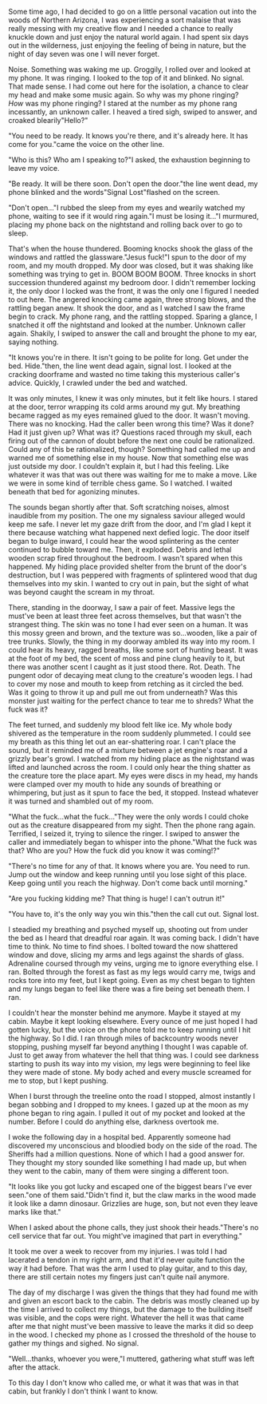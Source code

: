 Some time ago, I had decided to go on a little personal vacation out into the woods of Northern Arizona, I was experiencing a sort malaise that was really messing with my creative flow and I needed a chance to really knuckle down and just enjoy the natural world again. I had spent six days out in the wilderness, just enjoying the feeling of being in nature, but the night of day seven was one I will never forget.



Noise. Something was waking me up. Groggily, I rolled over and looked at my phone. It was ringing. I looked to the top of it and blinked. No signal. That made sense. I had come out here for the isolation, a chance to clear my head and make some music again. So why was my phone ringing? *How* was my phone ringing? I stared at the number as my phone rang incessantly, an unknown caller. I heaved a tired sigh, swiped to answer, and croaked blearily"Hello?"



"You need to be ready. It knows you're there, and it's already here. It has come for you."came the voice on the other line.



"Who is this? Who am I speaking to?"I asked, the exhaustion beginning to leave my voice.



"Be ready. It will be there soon. Don't open the door."the line went dead, my phone blinked and the words"Signal Lost"flashed on the screen.



"Don't open..."I rubbed the sleep from my eyes and wearily watched my phone, waiting to see if it would ring again."I must be losing it..."I murmured, placing my phone back on the nightstand and rolling back over to go to sleep.



That's when the house thundered. Booming knocks shook the glass of the windows and rattled the glassware."Jesus fuck!"I spun to the door of my room, and my mouth dropped. My door was closed, but it was shaking like something was trying to get in. BOOM BOOM BOOM. Three knocks in short succession thundered against my bedroom door. I didn't remember locking it, the only door I locked was the front, it was the only one I figured I needed to out here. The angered knocking came again, three strong blows, and the rattling began anew. It shook the door, and as I watched I saw the frame begin to crack. My phone rang, and the rattling stopped. Sparing a glance, I snatched it off the nightstand and looked at the number. Unknown caller again. Shakily, I swiped to answer the call and brought the phone to my ear, saying nothing.



"It knows you're in there. It isn't going to be polite for long. Get under the bed. Hide."then, the line went dead again, signal lost. I looked at the cracking doorframe and wasted no time taking this mysterious caller's advice. Quickly, I crawled under the bed and watched.



It was only minutes, I knew it was only minutes, but it felt like hours. I stared at the door, terror wrapping its cold arms around my gut. My breathing became ragged as my eyes remained glued to the door. It wasn't moving. There was no knocking. Had the caller been wrong this time? Was it done? Had it just given up? What was it? Questions raced through my skull, each firing out of the cannon of doubt before the next one could be rationalized. Could any of this be rationalized, though? Something had called me up and warned me of something else in my house. Now that something else was just outside my door. I couldn't explain it, but I had this feeling. Like whatever it was that was out there was waiting for me to make a move. Like we were in some kind of terrible chess game. So I watched. I waited beneath that bed for agonizing minutes.



The sounds began shortly after that. Soft scratching noises, almost inaudible from my position. The one my signaless saviour alleged would keep me safe. I never let my gaze drift from the door, and I'm glad I kept it there because watching what happened next defied logic. The door itself began to bulge inward, I could hear the wood splintering as the center continued to bubble toward me. Then, it exploded. Debris and lethal wooden scrap fired throughout the bedroom. I wasn't spared when this happened. My hiding place provided shelter from the brunt of the door's destruction, but I was peppered with fragments of splintered wood that dug themselves into my skin. I wanted to cry out in pain, but the sight of what was beyond caught the scream in my throat.



There, standing in the doorway, I saw a pair of feet. Massive legs the must've been at least three feet across themselves, but that wasn't the strangest thing. The skin was no tone I had ever seen on a human. It was this mossy green and brown, and the texture was so...wooden, like a pair of tree trunks. Slowly, the thing in my doorway ambled its way into my room. I could hear its heavy, ragged breaths, like some sort of hunting beast. It was at the foot of my bed, the scent of moss and pine clung heavily to it, but there was another scent I caught as it just stood there. Rot. Death. The pungent odor of decaying meat clung to the creature's wooden legs. I had to cover my nose and mouth to keep from retching as it circled the bed. Was it going to throw it up and pull me out from underneath? Was this monster just waiting for the perfect chance to tear me to shreds? What the fuck was it?



The feet turned, and suddenly my blood felt like ice. My whole body shivered as the temperature in the room suddenly plummeted. I could see my breath as this thing let out an ear-shattering roar. I can't place the sound, but it reminded me of a mixture between a jet engine's roar and a grizzly bear's growl. I watched from my hiding place as the nightstand was lifted and launched across the room. I could only hear the thing shatter as the creature tore the place apart. My eyes were discs in my head, my hands were clamped over my mouth to hide any sounds of breathing or whimpering, but just as it spun to face the bed, it stopped. Instead whatever it was turned and shambled out of my room.



"What the fuck...what the fuck..."They were the only words I could choke out as the creature disappeared from my sight. Then the phone rang again. Terrified, I seized it, trying to silence the ringer. I swiped to answer the caller and immediately began to whisper into the phone."What the fuck was that? Who are you? How the fuck did you know it was coming!?"



"There's no time for any of that. It knows where you are. You need to run. Jump out the window and keep running until you lose sight of this place. Keep going until you reach the highway. Don't come back until morning."



"Are you fucking kidding me? That thing is huge! I can't outrun it!"



"You have to, it's the only way you win this."then the call cut out. Signal lost.



I steadied my breathing and psyched myself up, shooting out from under the bed as I heard that dreadful roar again. It was coming back. I didn't have time to think. No time to find shoes. I bolted toward the now shattered window and dove, slicing my arms and legs against the shards of glass. Adrenaline coursed through my veins, urging me to ignore everything else. I ran. Bolted through the forest as fast as my legs would carry me, twigs and rocks tore into my feet, but I kept going. Even as my chest began to tighten and my lungs began to feel like there was a fire being set beneath them. I ran.



I couldn't hear the monster behind me anymore. Maybe it stayed at my cabin. Maybe it kept looking elsewhere. Every ounce of me just hoped I had gotten lucky, but the voice on the phone told me to keep running until I hit the highway. So I did. I ran through miles of backcountry woods never stopping, pushing myself far beyond anything I thought I was capable of. Just to get away from whatever the hell that thing was. I could see darkness starting to push its way into my vision, my legs were beginning to feel like they were made of stone. My body ached and every muscle screamed for me to stop, but I kept pushing.



When I burst through the treeline onto the road I stopped, almost instantly I began sobbing and I dropped to my knees. I gazed up at the moon as my phone began to ring again. I pulled it out of my pocket and looked at the number. Before I could do anything else, darkness overtook me.



I woke the following day in a hospital bed. Apparently someone had discovered my unconscious and bloodied body on the side of the road. The Sheriffs had a million questions. None of which I had a good answer for. They thought my story sounded like something I had made up, but when they went to the cabin, many of them were singing a different toon. 



"It looks like you got lucky and escaped one of the biggest bears I've ever seen."one of them said."Didn't find it, but the claw marks in the wood made it look like a damn dinosaur. Grizzlies are huge, son, but not even they leave marks like that."



When I asked about the phone calls, they just shook their heads."There's no cell service that far out. You might've imagined that part in everything."



It took me over a week to recover from my injuries. I was told I had lacerated a tendon in my right arm, and that it'd never quite function the way it had before. That was the arm I used to play guitar, and to this day, there are still certain notes my fingers just can't quite nail anymore. 



The day of my discharge I was given the things that they had found me with and given an escort back to the cabin. The debris was mostly cleaned up by the time I arrived to collect my things, but the damage to the building itself was visible, and the cops were right. Whatever the hell it was that came after me that night must've been massive to leave the marks it did so deep in the wood. I checked my phone as I crossed the threshold of the house to gather my things and sighed. No signal.



"Well...thanks, whoever you were,"I muttered, gathering what stuff was left after the attack.



To this day I don't know who called me, or what it was that was in that cabin, but frankly I don't think I want to know.